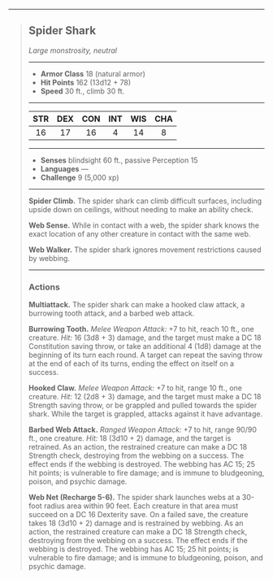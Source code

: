 ***
> ## Spider Shark
> *Large monstrosity, neutral*
> 
> ***
> 
> - **Armor Class** 18 (natural armor)
> - **Hit Points** 162 (13d12 + 78)
> - **Speed** 30 ft., climb 30 ft.
> 
> ***
> 
> |STR|DEX|CON|INT|WIS|CHA|
> |:---:|:---:|:---:|:---:|:---:|:---:|
> |16|17|16|4|14|8|
> 
> ***
> 
> - **Senses** blindsight 60 ft., passive Perception 15
> - **Languages** —
> - **Challenge** 9 (5,000 xp)
> 
> ***
> 
> **Spider Climb.** The spider shark can climb difficult surfaces, including upside down on ceilings, without needing to make an ability check.
> 
> **Web Sense.** While in contact with a web, the spider shark knows the exact location of any other creature in contact with the same web.
> 
> **Web Walker.** The spider shark ignores movement restrictions caused by webbing.
> 
> ***
> 
> ### Actions
> **Multiattack.** The spider shark can make a hooked claw attack, a burrowing tooth attack, and a barbed web attack.
> 
> **Burrowing Tooth.** *Melee Weapon Attack:* +7 to hit, reach 10 ft., one creature. *Hit:* 16 (3d8 + 3) damage, and the target must make a DC 18 Constitution saving throw, or take an additional 4 (1d8) damage at the beginning of its turn each round. A target can repeat the saving throw at the end of each of its turns, ending the effect on itself on a success.
> 
> **Hooked Claw.** *Melee Weapon Attack:* +7 to hit, range 10 ft., one creature. *Hit:* 12 (2d8 + 3) damage, and the target must make a DC 18 Strength saving throw, or be grappled and pulled towards the spider shark. While the target is grappled, attacks against it have advantage.
> 
> **Barbed Web Attack.** *Ranged Weapon Attack:* +7 to hit, range 90/90 ft., one creature. *Hit:* 18 (3d10 + 2) damage, and the target is retrained. As an action, the restrained creature can make a DC 18 Strength check, destroying from the webbing on a success. The effect ends if the webbing is destroyed. The webbing has AC 15; 25 hit points; is vulnerable to fire damage; and is immune to bludgeoning, poison, and psychic damage.
> 
> **Web Net (Recharge 5-6).** The spider shark launches webs at a 30-foot radius area within 90 feet. Each creature in that area must succeed on a DC 16 Dexterity save. On a failed save, the creature takes 18 (3d10 + 2) damage and is restrained by webbing. As an action, the restrained creature can make a DC 18 Strength check, destroying from the webbing on a success. The effect ends if the webbing is destroyed. The webbing has AC 15; 25 hit points; is vulnerable to fire damage; and is immune to bludgeoning, poison, and psychic damage.